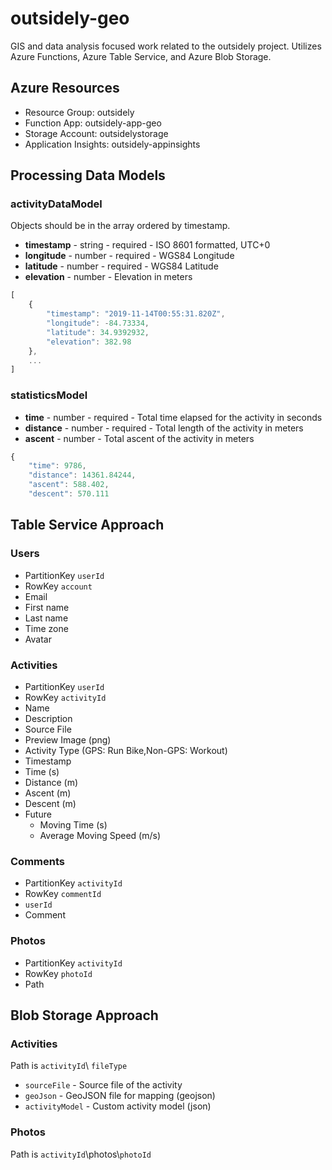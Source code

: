 # outsidely-geo

GIS and data analysis focused work related to the outsidely project. Utilizes Azure Functions, Azure Table Service, and Azure Blob Storage.

## Azure Resources
- Resource Group: outsidely
- Function App: outsidely-app-geo
- Storage Account: outsidelystorage
- Application Insights: outsidely-appinsights

## Processing Data Models

### activityDataModel
Objects should be in the array ordered by timestamp.
- **timestamp** - string - required - ISO 8601 formatted, UTC+0
- **longitude** - number - required - WGS84 Longitude
- **latitude** - number - required - WGS84 Latitude
- **elevation** - number - Elevation in meters
```javascript
[
    {
        "timestamp": "2019-11-14T00:55:31.820Z",
        "longitude": -84.73334,
        "latitude": 34.9392932,
        "elevation": 382.98
    },
    ...
]
```

### statisticsModel
- **time** - number - required - Total time elapsed for the activity in seconds
- **distance** - number - required - Total length of the activity in meters
- **ascent** - number - Total ascent of the activity in meters
```javascript
{
    "time": 9786,
    "distance": 14361.84244,
    "ascent": 588.402,
    "descent": 570.111
```

## Table Service Approach

### Users
- PartitionKey `userId`
- RowKey `account`
- Email
- First name
- Last name
- Time zone
- Avatar

### Activities
- PartitionKey `userId`
- RowKey `activityId`
- Name
- Description
- Source File
- Preview Image (png)
- Activity Type (GPS: Run Bike,Non-GPS: Workout)
- Timestamp
- Time (s)
- Distance (m)
- Ascent (m)
- Descent (m)
- Future
    - Moving Time (s)
    - Average Moving Speed (m/s)

### Comments
- PartitionKey `activityId`
- RowKey `commentId`
- `userId`
- Comment

### Photos
- PartitionKey `activityId`
- RowKey `photoId`
- Path

## Blob Storage Approach

### Activities
Path is `activityId`\   `fileType`
- `sourceFile` - Source file of the activity
- `geoJson` - GeoJSON file for mapping (geojson)
- `activityModel` - Custom activity model (json)

### Photos
Path is `activityId`\photos\\`photoId`